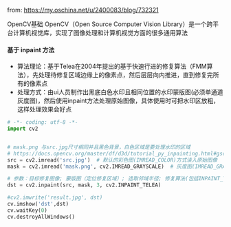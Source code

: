 from: https://my.oschina.net/u/2400083/blog/732321

OpenCV基础
OpenCV（Open Source Computer Vision Library）是一个跨平台计算机视觉库，实现了图像处理和计算机视觉方面的很多通用算法

#### 基于 inpaint 方法
- 算法理论：基于Telea在2004年提出的基于快速行进的修复算法（FMM算法），先处理待修复区域边缘上的像素点，然后层层向内推进，直到修复完所有的像素点
- 处理方式：由ui人员制作出黑底白色水印且相同位置的水印蒙版图(必须单通道灰度图)，然后使用inpaint方法处理原始图像，具体使用时可把水印区放粗，这样处理效果会好点
```python
# -*- coding: utf-8 -*-
import cv2


# mask.png 与src.jpg尺寸相同并且黑色背景，白色区域是要处理水印的区域
# https://docs.opencv.org/master/df/d3d/tutorial_py_inpainting.html#gsc.tab=0
src = cv2.imread('src.jpg')  # 默认的彩色图(IMREAD_COLOR)方式读入原始图像
mask = cv2.imread('mask.png', cv2.IMREAD_GRAYSCALE)  # 灰度图(IMREAD_GRAYSCALE)方式读入水印蒙版图像

# 参数：目标修复图像; 蒙版图（定位修复区域）; 选取邻域半径; 修复算法(包括INPAINT_TELEA/INPAINT_NS， 前者算法效果较好)
dst = cv2.inpaint(src, mask, 3, cv2.INPAINT_TELEA)

#cv2.imwrite('result.jpg', dst)
cv.imshow('dst',dst)
cv.waitKey(0)
cv.destroyAllWindows()
```
